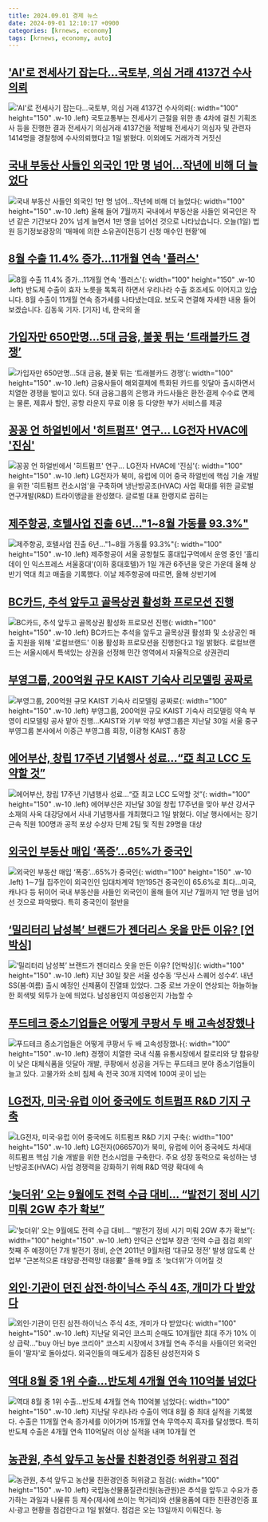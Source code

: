 ```yaml
---
title: 2024.09.01 경제 뉴스
date: 2024-09-01 12:10:17 +0900
categories: [krnews, economy]
tags: [krnews, economy, auto]
---
```

## ['AI'로 전세사기 잡는다…국토부, 의심 거래 4137건 수사의뢰](https://n.news.naver.com/mnews/article/421/0007762359)

!['AI'로 전세사기 잡는다…국토부, 의심 거래 4137건 수사의뢰](https://mimgnews.pstatic.net/image/origin/421/2024/09/01/7762359.jpg?type=nf220_150){: width="100" height="150" .w-10 .left}
국토교통부는 전세사기 근절을 위한 총 4차에 걸친 기획조사 등을 진행한 결과 전세사기 의심거래 4137건을 적발해 전세사기 의심자 및 관련자 1414명을 경찰청에 수사의뢰했다고 1일 밝혔다. 이외에도 거래가격 거짓신

## [국내 부동산 사들인 외국인 1만 명 넘어…작년에 비해 더 늘었다](https://n.news.naver.com/mnews/article/055/0001186365)

![국내 부동산 사들인 외국인 1만 명 넘어…작년에 비해 더 늘었다](https://mimgnews.pstatic.net/image/origin/055/2024/09/01/1186365.jpg?type=nf220_150){: width="100" height="150" .w-10 .left}
올해 들어 7월까지 국내에서 부동산을 사들인 외국인은 작년 같은 기간보다 20% 넘게 늘면서 1만 명을 넘어선 것으로 나타났습니다. 오늘(1일) 법원 등기정보광장의 '매매에 의한 소유권이전등기 신청 매수인 현황'에

## [8월 수출 11.4% 증가…11개월 연속 '플러스'](https://n.news.naver.com/mnews/article/422/0000679661)

![8월 수출 11.4% 증가…11개월 연속 '플러스'](https://mimgnews.pstatic.net/image/origin/422/2024/09/01/679661.jpg?type=nf220_150){: width="100" height="150" .w-10 .left}
반도체 수출이 효자 노릇을 톡톡히 하면서 우리나라 수출 호조세도 이어지고 있습니다. 8월 수출이 11개월 연속 증가세를 나타냈는데요. 보도국 연결해 자세한 내용 들어보겠습니다. 김동욱 기자. [기자] 네, 한국의 올

## [가입자만 650만명…5대 금융, 불꽃 튀는 ‘트래블카드 경쟁’](https://n.news.naver.com/mnews/article/243/0000064135)

![가입자만 650만명…5대 금융, 불꽃 튀는 ‘트래블카드 경쟁’](https://mimgnews.pstatic.net/image/origin/243/2024/08/31/64135.jpg?type=nf220_150){: width="100" height="150" .w-10 .left}
금융사들이 해외결제에 특화된 카드를 잇달아 출시하면서 치열한 경쟁을 벌이고 있다. 5대 금융그룹의 은행과 카드사들은 환전·결제 수수료 면제는 물론, 제휴사 할인, 공항 라운지 무료 이용 등 다양한 부가 서비스를 제공

## [꽁꽁 언 하얼빈에서 '히트펌프' 연구… LG전자 HVAC에 '진심'](https://n.news.naver.com/mnews/article/014/0005235167)

![꽁꽁 언 하얼빈에서 '히트펌프' 연구… LG전자 HVAC에 '진심'](https://mimgnews.pstatic.net/image/origin/014/2024/09/01/5235167.jpg?type=nf220_150){: width="100" height="150" .w-10 .left}
LG전자가 북미, 유럽에 이어 중국 하얼빈에 핵심 기술 개발을 위한 '히트펌프 컨소시엄'을 구축하며 냉난방공조(HVAC) 사업 확대를 위한 글로벌 연구개발(R&D) 트라이앵글을 완성했다. 글로벌 대표 한랭지로 꼽히는

## [제주항공, 호텔사업 진출 6년…"1~8월 가동률 93.3%"](https://n.news.naver.com/mnews/article/003/0012759853)

![제주항공, 호텔사업 진출 6년…"1~8월 가동률 93.3%"](https://mimgnews.pstatic.net/image/origin/003/2024/09/01/12759853.jpg?type=nf220_150){: width="100" height="150" .w-10 .left}
제주항공이 서울 공항철도 홍대입구역에서 운영 중인 '홀리데이 인 익스프레스 서울홍대'(이하 홍대호텔)가 1일 개관 6주년을 맞은 가운데 올해 상반기 역대 최고 매출을 기록했다. 이날 제주항공에 따르면, 올해 상반기에

## [BC카드, 추석 앞두고 골목상권 활성화 프로모션 진행](https://n.news.naver.com/mnews/article/119/0002867919)

![BC카드, 추석 앞두고 골목상권 활성화 프로모션 진행](https://mimgnews.pstatic.net/image/origin/119/2024/09/01/2867919.jpg?type=nf220_150){: width="100" height="150" .w-10 .left}
BC카드는 추석을 앞두고 골목상권 활성화 및 소상공인 매출 지원을 위해 '로컬브랜드' 이용 활성화 프로모션을 진행한다고 1일 밝혔다. 로컬브랜드는 서울시에서 특색있는 상권을 선정해 민간 영역에서 자율적으로 상권관리

## [부영그룹, 200억원 규모 KAIST 기숙사 리모델링  공짜로](https://n.news.naver.com/mnews/article/029/0002899228)

![부영그룹, 200억원 규모 KAIST 기숙사 리모델링  공짜로](https://mimgnews.pstatic.net/image/origin/029/2024/09/01/2899228.jpg?type=nf220_150){: width="100" height="150" .w-10 .left}
부영그룹, 200억원 규모 KAIST 기숙사 리모델링 약속 부영이 리모델링 공사 맡아 진행…KAIST와 기부 약정 부영그룹은 지난달 30일 서울 중구 부영그룹 본사에서 이중근 부영그룹 회장, 이광형 KAIST 총장

## [에어부산, 창립 17주년 기념행사 성료…“亞 최고 LCC 도약할 것”](https://n.news.naver.com/mnews/article/016/0002356817)

![에어부산, 창립 17주년 기념행사 성료…“亞 최고 LCC 도약할 것”](https://mimgnews.pstatic.net/image/origin/016/2024/09/01/2356817.jpg?type=nf220_150){: width="100" height="150" .w-10 .left}
에어부산은 지난달 30일 창립 17주년을 맞아 부산 강서구 소재의 사옥 대강당에서 사내 기념행사를 개최했다고 1일 밝혔다. 이날 행사에서는 장기근속 직원 100명과 공적 포상 수상자 단체 2팀 및 직원 29명을 대상

## [외국인 부동산 매입 ‘폭증’…65%가 중국인](https://n.news.naver.com/mnews/article/021/0002657467)

![외국인 부동산 매입 ‘폭증’…65%가 중국인](https://mimgnews.pstatic.net/image/origin/021/2024/09/01/2657467.jpg?type=nf220_150){: width="100" height="150" .w-10 .left}
1∼7월 집주인이 외국인인 임대차계약 1만195건 중국인이 65.6%로 최다…미국, 캐나다 등 뒤이어 국내 부동산을 사들인 외국인이 올해 들어 지난 7월까지 1만 명을 넘어선 것으로 파악됐다. 특히 중국인이 절반을

## [‘밀리터리 남성복’ 브랜드가 젠더리스 옷을 만든 이유? [언박싱]](https://n.news.naver.com/mnews/article/016/0002356650)

![‘밀리터리 남성복’ 브랜드가 젠더리스 옷을 만든 이유? [언박싱]](https://mimgnews.pstatic.net/image/origin/016/2024/08/31/2356650.jpg?type=nf220_150){: width="100" height="150" .w-10 .left}
지난 30일 찾은 서울 성수동 ‘무신사 스퀘어 성수4’. 내년 SS(봄·여름) 출시 예정인 신제품이 진열돼 있었다. 그중 로브 가운이 연상되는 하늘하늘한 회색빛 외투가 눈에 띄었다. 남성용인지 여성용인지 가늠할 수

## [푸드테크 중소기업들은 어떻게 쿠팡서 두 배 고속성장했나](https://n.news.naver.com/mnews/article/092/0002343969)

![푸드테크 중소기업들은 어떻게 쿠팡서 두 배 고속성장했나](https://mimgnews.pstatic.net/image/origin/092/2024/08/31/2343969.jpg?type=nf220_150){: width="100" height="150" .w-10 .left}
경쟁이 치열한 국내 식품 유통시장에서 칼로리와 당 함유량이 낮은 대체식품을 잇달아 개발, 쿠팡에서 성공을 거두는 푸드테크 분야 중소기업들이 늘고 있다. 고물가와 소비 침체 속 전국 30개 지역에 100여 곳이 넘는

## [LG전자, 미국·유럽 이어 중국에도 히트펌프 R&D 기지 구축](https://n.news.naver.com/mnews/article/018/0005825094)

![LG전자, 미국·유럽 이어 중국에도 히트펌프 R&D 기지 구축](https://mimgnews.pstatic.net/image/origin/018/2024/09/01/5825094.jpg?type=nf220_150){: width="100" height="150" .w-10 .left}
LG전자(066570)가 북미, 유럽에 이어 중국에도 차세대 히트펌프 핵심 기술 개발을 위한 컨소시엄을 구축한다. 주요 성장 동력으로 육성하는 냉난방공조(HVAC) 사업 경쟁력을 강화하기 위해 R&D 역량 확대에 속

## [‘늦더위’ 오는 9월에도 전력 수급 대비… “발전기 정비 시기 미뤄 2GW 추가 확보”](https://n.news.naver.com/mnews/article/366/0001015088)

![‘늦더위’ 오는 9월에도 전력 수급 대비… “발전기 정비 시기 미뤄 2GW 추가 확보”](https://mimgnews.pstatic.net/image/origin/366/2024/09/01/1015088.jpg?type=nf220_150){: width="100" height="150" .w-10 .left}
안덕근 산업부 장관 ‘전력 수급 점검 회의’ 첫째 주 예정이던 7개 발전기 정비, 순연 2011년 9월처럼 ‘대규모 정전’ 발생 않도록 산업부 “근본적으론 태양광·전력망 대응要” 올해 9월 초 ‘늦더위’가 이어질 것

## [외인·기관이 던진 삼전·하이닉스 주식 4조, 개미가 다 받았다](https://n.news.naver.com/mnews/article/029/0002899148)

![외인·기관이 던진 삼전·하이닉스 주식 4조, 개미가 다 받았다](https://mimgnews.pstatic.net/image/origin/029/2024/09/01/2899148.jpg?type=nf220_150){: width="100" height="150" .w-10 .left}
지난달 외국인 코스피 순매도 10개월만 최대 주가 10% 이상 급락…"buy 아닌 bye 코리아" 코스피 시장에서 3개월 연속 주식을 사들이던 외국인들이 '팔자'로 돌아섰다. 외국인들의 매도세가 집중된 삼성전자와 S

## [역대 8월 중 1위 수출…반도체 4개월 연속 110억불 넘었다](https://n.news.naver.com/mnews/article/008/0005084083)

![역대 8월 중 1위 수출…반도체 4개월 연속 110억불 넘었다](https://mimgnews.pstatic.net/image/origin/008/2024/09/01/5084083.jpg?type=nf220_150){: width="100" height="150" .w-10 .left}
지난달 우리나라 수출이 역대 8월 중 최대 실적을 기록했다. 수출은 11개월 연속 증가세를 이어가며 15개월 연속 무역수지 흑자를 달성했다. 특히 반도체 수출은 4개월 연속 110억달러 이상 실적을 내며 10개월 연

## [농관원, 추석 앞두고 농산물 친환경인증 허위광고 점검](https://n.news.naver.com/mnews/article/001/0014904854)

![농관원, 추석 앞두고 농산물 친환경인증 허위광고 점검](https://mimgnews.pstatic.net/image/origin/001/2024/09/01/14904854.jpg?type=nf220_150){: width="100" height="150" .w-10 .left}
국립농산물품질관리원(농관원)은 추석을 앞두고 수요가 증가하는 과일과 나물류 등 제수(제사에 쓰이는 먹거리)와 선물용품에 대한 친환경인증 표시·광고 현황을 점검한다고 1일 밝혔다. 점검은 오는 13일까지 이뤄진다. 농

